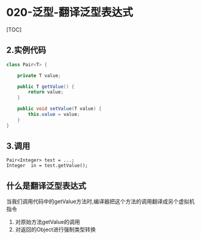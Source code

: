 # 020-泛型-翻译泛型表达式

[TOC]

## 2.实例代码

```java
class Pair<T> {  

    private T value;  

    public T getValue() {  
        return value;  
    }  

    public void setValue(T value) {  
        this.value = value;  
    }  
}
```

## 3.调用

```
Pair<Integer> test = ...;
Integer  in = test.getValue();
```

## 什么是翻译泛型表达式

当我们调用代码中的getValue方法时,编译器把这个方法的调用翻译成另个虚拟机指令

1. 对原始方法getValue的调用
2. 对返回的Object进行强制类型转换

